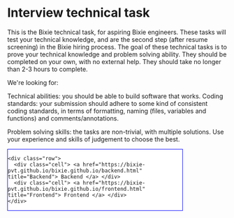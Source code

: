 <html>
  <head>
    <style>
      .tabl {width:400px;border:1px solid blue;display:table;background-color:white}
      .row {height:40px;display:table-row;text-align: center;vertical-align: middle}
      .cell {border:px solid black;display:table-cell}
    </style>
  </head>
  <body>
    <h1>Interview technical task</h1>
    <p>This is the Bixie technical task, for aspiring Bixie engineers. These tasks will test your technical knowledge, and are the second step (after resume screening) in the Bixie hiring process. The goal of these technical tasks is to prove your technical knowledge and problem solving ability. They should be completed on your own, with no external help. They should take no longer than 2-3 hours to complete.</p>
    <p>We're looking for:</p>
    <p>Technical abilities: you should be able to build software that works. Coding standards: your submission should adhere to some kind of consistent coding standards, in terms of formatting, naming (files, variables and functions) and comments/annotations.</p>
    <p>Problem solving skills: the tasks are non-trivial, with multiple solutions. Use your experience and skills of judgement to choose the best.</p>
  </body>
  <div class="tabl">

    <div class="row">
      <div class="cell"> <a href="https://bixie-pvt.github.io/bixie.github.io/backend.html" title="Backend"> Backend </a> </div>
      <div class="cell"> <a href="https://bixie-pvt.github.io/bixie.github.io/frontend.html" title="Frontend"> Frontend </a> </div>
    </div>

  </div>

</html>
